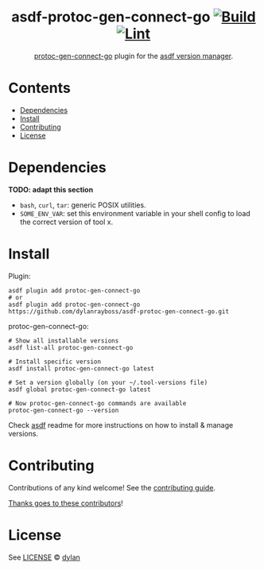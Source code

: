<div align="center">

# asdf-protoc-gen-connect-go [![Build](https://github.com/dylanrayboss/asdf-protoc-gen-connect-go/actions/workflows/build.yml/badge.svg)](https://github.com/dylanrayboss/asdf-protoc-gen-connect-go/actions/workflows/build.yml) [![Lint](https://github.com/dylanrayboss/asdf-protoc-gen-connect-go/actions/workflows/lint.yml/badge.svg)](https://github.com/dylanrayboss/asdf-protoc-gen-connect-go/actions/workflows/lint.yml)

[protoc-gen-connect-go](https://github.com/bufbuild/connect-go) plugin for the [asdf version manager](https://asdf-vm.com).

</div>

# Contents

- [Dependencies](#dependencies)
- [Install](#install)
- [Contributing](#contributing)
- [License](#license)

# Dependencies

**TODO: adapt this section**

- `bash`, `curl`, `tar`: generic POSIX utilities.
- `SOME_ENV_VAR`: set this environment variable in your shell config to load the correct version of tool x.

# Install

Plugin:

```shell
asdf plugin add protoc-gen-connect-go
# or
asdf plugin add protoc-gen-connect-go https://github.com/dylanrayboss/asdf-protoc-gen-connect-go.git
```

protoc-gen-connect-go:

```shell
# Show all installable versions
asdf list-all protoc-gen-connect-go

# Install specific version
asdf install protoc-gen-connect-go latest

# Set a version globally (on your ~/.tool-versions file)
asdf global protoc-gen-connect-go latest

# Now protoc-gen-connect-go commands are available
protoc-gen-connect-go --version
```

Check [asdf](https://github.com/asdf-vm/asdf) readme for more instructions on how to
install & manage versions.

# Contributing

Contributions of any kind welcome! See the [contributing guide](contributing.md).

[Thanks goes to these contributors](https://github.com/dylanrayboss/asdf-protoc-gen-connect-go/graphs/contributors)!

# License

See [LICENSE](LICENSE) © [dylan](https://github.com/dylanrayboss/)
